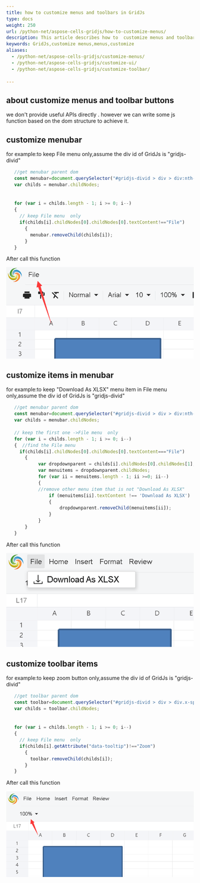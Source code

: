 ```yaml
---
title: how to customize menus and toolbars in GridJs  
type: docs
weight: 250
url: /python-net/aspose-cells-gridjs/how-to-customize-menus/
description: This article describes how to  customize menus and toolbars in GridJs.
keywords: GridJs,customize menus,menus,customize
aliases:
  - /python-net/aspose-cells-gridjs/customize-menus/
  - /python-net/aspose-cells-gridjs/customize-ui/
  - /python-net/aspose-cells-gridjs/customize-toolbar/

---
```


## about customize menus and toolbar buttons
we don't provide useful APIs directly .
however we can write some js function based on the dom structure to achieve it.

 
 
## customize menubar 
for example:to keep File menu only,assume the div id of GridJs is "gridjs-divid"
```javascript
   //get menubar parent dom
   const menubar=document.querySelector("#gridjs-divid > div > div:nth-child(1) > div > div.x-spreadsheet-banner-info-s > div.x-spreadsheet-toolbar.x-spreadsheet-menubar");
   var childs = menubar.childNodes;
   
  
   for (var i = childs.length - 1; i >= 0; i--)
   {  
     // keep File menu  only
     if(childs[i].childNodes[0].childNodes[0].textContent!=="File")
       {
         menubar.removeChild(childs[i]);
       }
   }


```
After call this function 

![todo:the screen for customize menubar](gridjs_customize_menubar.png)

 
## customize items in menubar 
for example:to keep "Download As XLSX" menu item in File menu only,assume the div id of GridJs is "gridjs-divid"
```javascript
   //get menubar parent dom
   const menubar=document.querySelector("#gridjs-divid > div > div:nth-child(1) > div > div.x-spreadsheet-banner-info-s > div.x-spreadsheet-toolbar.x-spreadsheet-menubar");
   var childs = menubar.childNodes;
   
   // keep the first one ->File menu  only
   for (var i = childs.length - 1; i >= 0; i--)
   {  //find the File menu
     if(childs[i].childNodes[0].childNodes[0].textContent==="File")
       {
            var dropdownparent = childs[i].childNodes[0].childNodes[1];
            var menuitems = dropdownparent.childNodes;
            for (var ii = menuitems.length - 1; ii >=0; ii--)
            {   
	        //remove other menu item that is not "Download As XLSX"
                if (menuitems[ii].textContent !== 'Download As XLSX')
                {
                    dropdownparent.removeChild(menuitems[ii]);
                }
            }
       }
   }


```
After call this function 

![todo:the screen for customize menubar item](gridjs_customize_menu.png)

## customize toolbar items 
for example:to keep zoom button only,assume the div id of GridJs is "gridjs-divid"
```javascript
   //get toolbar parent dom
   const toolbar=document.querySelector("#gridjs-divid > div > div.x-spreadsheet-toolbar > div.x-spreadsheet-toolbar-btns");
   var childs = toolbar.childNodes;
   
  
   for (var i = childs.length - 1; i >= 0; i--)
   {  
     // keep File menu  only
     if(childs[i].getAttribute("data-tooltip")!=="Zoom")
       {
         toolbar.removeChild(childs[i]);
       }
   }


```
After call this function 

![todo:the screen for customize toolbar](gridjs_customize_toolbar.png)




 
